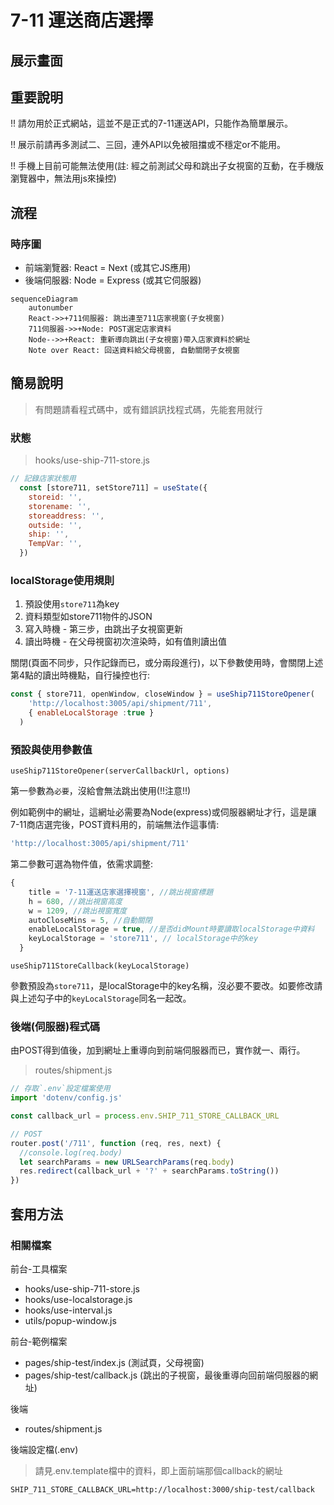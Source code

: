 # 7-11 運送商店選擇

## 展示畫面

## 重要說明

!! 請勿用於正式網站，這並不是正式的7-11運送API，只能作為簡單展示。

!! 展示前請再多測試二、三回，連外API以免被阻擋或不穩定or不能用。

!! 手機上目前可能無法使用(註: 經之前測試父母和跳出子女視窗的互動，在手機版瀏覽器中，無法用js來操控)

## 流程

### 時序圖

- 前端瀏覽器: React = Next (或其它JS應用)
- 後端伺服器: Node = Express (或其它伺服器)

```mermaid
sequenceDiagram
    autonumber
    React->>+711伺服器: 跳出連至711店家視窗(子女視窗)
    711伺服器->>+Node: POST選定店家資料
    Node-->>+React: 重新導向跳出(子女視窗)帶入店家資料於網址
    Note over React: 回送資料給父母視窗, 自動關閉子女視窗
```

## 簡易說明

> 有問題請看程式碼中，或有錯誤訊找程式碼，先能套用就行

### 狀態

> hooks/use-ship-711-store.js

```js
// 記錄店家狀態用
  const [store711, setStore711] = useState({
    storeid: '',
    storename: '',
    storeaddress: '',
    outside: '',
    ship: '',
    TempVar: '',
  })
```

### localStorage使用規則

1. 預設使用`store711`為key
2. 資料類型如store711物件的JSON
3. 寫入時機 - 第三步，由跳出子女視窗更新
4. 讀出時機 - 在父母視窗初次渲染時，如有值則讀出值

關閉(頁面不同步，只作記錄而已，或分兩段進行)，以下參數使用時，會關閉上述第4點的讀出時機點，自行操控也行:

```js
const { store711, openWindow, closeWindow } = useShip711StoreOpener(
    'http://localhost:3005/api/shipment/711',
    { enableLocalStorage :true } 
  )
```

### 預設與使用參數值

`useShip711StoreOpener(serverCallbackUrl, options)`

第一參數為`必要`，沒給會無法跳出使用(!!注意!!)

例如範例中的網址，這網址必需要為Node(express)或伺服器網址才行，這是讓7-11商店選完後，POST資料用的，前端無法作這事情:

```js
'http://localhost:3005/api/shipment/711'
```

第二參數可選為物件值，依需求調整:

```js
{
    title = '7-11運送店家選擇視窗', //跳出視窗標題
    h = 680, //跳出視窗高度
    w = 1209, //跳出視窗寬度
    autoCloseMins = 5, //自動關閉
    enableLocalStorage = true, //是否didMount時要讀取localStorage中資料
    keyLocalStorage = 'store711', // localStorage中的key
  }
```

`useShip711StoreCallback(keyLocalStorage)`

參數預設為`store711`，是localStorage中的key名稱，沒必要不要改。如要修改請與上述勾子中的`keyLocalStorage`同名一起改。

### 後端(伺服器)程式碼

由POST得到值後，加到網址上重導向到前端伺服器而已，實作就一、兩行。

> routes/shipment.js

```js
// 存取`.env`設定檔案使用
import 'dotenv/config.js'

const callback_url = process.env.SHIP_711_STORE_CALLBACK_URL

// POST
router.post('/711', function (req, res, next) {
  //console.log(req.body)
  let searchParams = new URLSearchParams(req.body)
  res.redirect(callback_url + '?' + searchParams.toString())
})
```

## 套用方法

### 相關檔案

前台-工具檔案

- hooks/use-ship-711-store.js
- hooks/use-localstorage.js
- hooks/use-interval.js
- utils/popup-window.js

前台-範例檔案

- pages/ship-test/index.js (測試頁，父母視窗)
- pages/ship-test/callback.js (跳出的子視窗，最後重導向回前端伺服器的網址)

後端

- routes/shipment.js

後端設定檔(.env)

> 請見.env.template檔中的資料，即上面前端那個callback的網址

```text
SHIP_711_STORE_CALLBACK_URL=http://localhost:3000/ship-test/callback
```